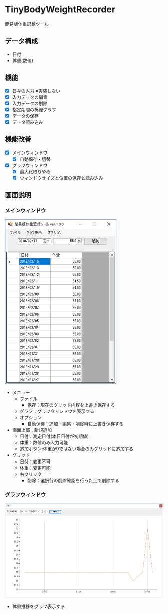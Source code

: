 # TinyBodyWeightRecorder
簡易版体重記録ツール

## データ構成
* 日付
* 体重(数値)

## 機能
- [X] ~~日々の入力~~  ※実装しない
- [X] 入力データの編集
- [X] 入力データの削除
- [X] 指定期間の折線グラフ
- [X] データの保存
- [X] データ読み込み

## 機能改善
- [X] メインウィンドウ
  - [X] 自動保存・切替
- [X] グラフウィンドウ
  - [X] 最大化取りやめ
  - [X] ウィンドウサイズと位置の保存と読み込み

## 画面説明
### メインウィンドウ
![メインウィンドウ](main_window.png)  
 - メニュー
   - ファイル
     - 保存：現在のグリッド内容を上書き保存する
   - グラフ：グラフウィンドウを表示する
   - オプション
     - 自動保存：追加・編集・削除時に上書き保存する
 - 画面上部：新規追加
   - 日付：測定日付(本日日付が初期値)
   - 体重：数値のみ入力可能
   - 追加ボタン:体重が0ではない場合のみグリッドに追加する
 - グリッド  
   - 日付：変更不可
   - 体重：変更可能
   - 右クリック
     - 削除：選択行の削除確認を行った上で削除する

### グラフウィンドウ
![グラフウィンドウ](graph_window.png)  
 - 体重推移をグラフ表示する
